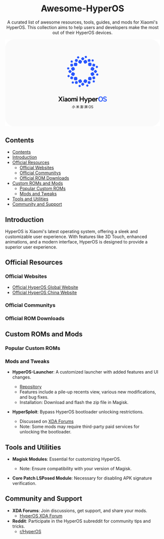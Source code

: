 <h1 align="center">Awesome-HyperOS</h1>

<p align="center">A curated list of awesome resources, tools, guides, and mods for Xiaomi's HyperOS. This collection aims to help users and developers make the most out of their HyperOS devices.</p>

![HyperOS Logo](/XiaomiHyperOS.png)

## Contents

- [Contents](#contents)
- [Introduction](#introduction)
- [Official Resources](#official-resources)
  - [Official Websites](#official-websites)
  - [Official Communitys](#official-communitys)
  - [Official ROM Downloads](#official-rom-downloads)
- [Custom ROMs and Mods](#custom-roms-and-mods)
  - [Popular Custom ROMs](#popular-custom-roms)
  - [Mods and Tweaks](#mods-and-tweaks)
- [Tools and Utilities](#tools-and-utilities)
- [Community and Support](#community-and-support)

## Introduction

HyperOS is Xiaomi's latest operating system, offering a sleek and customizable user experience. With features like 3D Touch, enhanced animations, and a modern interface, HyperOS is designed to provide a superior user experience.

## Official Resources

### Official Websites

- [Official HyperOS Global Website ](https://www.mi.com/global/hyperos)
- [Official HyperOS China Website ](https://hyperos.mi.com)

### Official Communitys

### Official ROM Downloads

## Custom ROMs and Mods

### Popular Custom ROMs

### Mods and Tweaks

- **HyperOS-Launcher**: A customized launcher with added features and UI changes.

  - [Repository](https://github.com/Mods-Center/HyperOS-Launcher)
  - Features include a pile-up recents view, various new modifications, and bug fixes.
  - Installation: Download and flash the zip file in Magisk.

- **HyperSploit**: Bypass HyperOS bootloader unlocking restrictions.
  - Discussed on [XDA Forums](https://xdaforums.com/t/hypersploit-bypass-hyperos-bootloader-unlocking-restrictions)
  - Note: Some mods may require third-party paid services for unlocking the bootloader.

## Tools and Utilities

- **Magisk Modules**: Essential for customizing HyperOS.

  - Note: Ensure compatibility with your version of Magisk.

- **Core Patch LSPosed Module**: Necessary for disabling APK signature verification.

## Community and Support

- **XDA Forums**: Join discussions, get support, and share your mods.
  - [HyperOS XDA Forum](https://xdaforums.com/hyperos)
- **Reddit**: Participate in the HyperOS subreddit for community tips and tricks.
  - [r/HyperOS](https://www.reddit.com/r/HyperOS)
